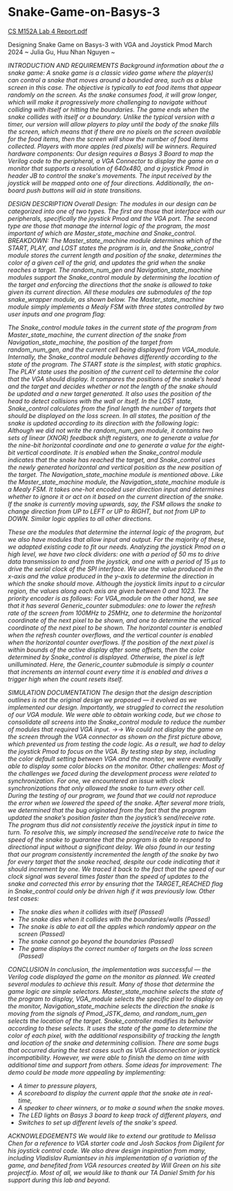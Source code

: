 # Snake-Game-on-Basys-3
[CS M152A Lab 4 Report.pdf](https://github.com/NhanNg52/Snake-Game-on-Basys-3/files/14826592/CS.M152A.Lab.4.Report.pdf)

Designing Snake Game on Basys-3 with VGA and Joystick Pmod
March 2024 ~ Julia Gu, Huu Nhan Nguyen ~

<I> INTRODUCTION AND REQUIREMENTS
Background information about the a snake game:
A snake game is a classic video game where the player(s) can control a snake that moves around a bounded area, such as a blue screen in this case. The objective is typically to eat food items that appear randomly on the screen. As the snake consumes food, it will grow longer, which will make it progressively more challenging to navigate without colliding with itself or hitting the boundaries.
The game ends when the snake collides with itself or a boundary. Unlike the typical version with a timer, our version will allow players to play until the body of the snake fills the screen, which means that if there are no pixels on the screen available for the food items, then the screen will show the number of food items collected. Players with more apples (red pixels) will be winners.
Required hardware components:
Our design requires a Basys 3 Board to map the Verilog code to the peripheral, a VGA Connector to display the game on a monitor that supports a resolution of 640x480, and a joystick Pmod in header JB to control the snake's movements. The input received by the joystick will be mapped onto one of four directions. Additionally, the on-board push buttons will aid in state transitions.
     
 <II> DESIGN DESCRIPTION
Overall Design:
The modules in our design can be categorized into one of two types. The first are those that interface with our peripherals, specifically the joystick Pmod and the VGA port. The second type are those that manage the internal logic of the program, the most important of which are Master_state_machine and Snake_control.
BREAKDOWN:
The Master_state_machine module determines which of the START, PLAY, and LOST states the program is in, and the Snake_control module stores the current length and position of the snake,
determines the color of a given cell of the grid, and updates the grid when the snake reaches a target. The random_num_gen and Navigation_state_machine modules support the Snake_control module by determining the location of the target and enforcing the directions that the snake is allowed to take given its current direction. All these modules are submodules of the top snake_wrapper module, as shown below.  The Master_state_machine module simply implements a Mealy FSM with three states controlled by two user inputs and one program flag:
  
The Snake_control module takes in the current state of the program from Master_state_machine, the current direction of the snake from Navigation_state_machine, the position of the target from random_num_gen, and the current cell being displayed from VGA_module.
Internally, the Snake_control module behaves differently according to the state of the program. The START state is the simplest, with static graphics. The PLAY state uses the position of the current cell to
determine the color that the VGA should display. It compares the positions of the snake’s head and the target and decides whether or not the length of the snake should be updated and a new target generated. It also uses the position of the head to detect collisions with the wall or itself. In the LOST state, Snake_control calculates from the final length the number of targets that should be displayed on the loss screen. In all states, the position of the snake is updated according to its direction with the following logic:
Although we did not write the random_num_gen module, it contains two sets of linear (XNOR) feedback shift registers, one to generate a value for the nine-bit horizontal coordinate and one to generate a value for the eight-bit vertical coordinate. It is enabled when the Snake_control module indicates that the snake has reached the target, and Snake_control uses the newly generated horizontal and vertical position as the new position of the target.
The Navigation_state_machine module is mentioned above. Like the Master_state_machine module, the Navigation_state_machine module is a Mealy FSM. It takes one-hot encoded user
direction input and determines whether to ignore it or act on it based on the current direction of the snake. If the snake is currently moving upwards, say, the FSM allows the snake to change direction from UP to LEFT or UP to RIGHT, but not from UP to DOWN. Similar logic applies to all other directions.
      
 These are the modules that determine the internal logic of the program, but we also have modules that allow input and output. For the majority of these, we adapted existing code to fit our needs. Analyzing the joystick Pmod on a high level, we have two clock dividers: one with a period of 50 ms to drive data transmission to and from the joystick, and one with a period of 15 μs to drive the serial clock of the SPI interface. We use the value produced in the x-axis and the value produced in the y-axis to determine the direction in which the snake should move. Although the joystick limits input to a circular region, the values along each axis are given between 0 and 1023. The priority encoder is as follows:
For VGA_module on the other hand, we see that it has several Generic_counter submodules: one to lower the refresh rate of the screen from 100MHz to 25MHz, one to determine the horizontal coordinate of the next pixel to be shown, and one to determine the vertical coordinate of the next pixel to be shown. The horizontal counter is enabled when the refresh counter overflows, and the vertical counter is enabled when the horizontal counter overflows. If the position of the next pixel is within bounds of the active display after some offsets, then the color determined by Snake_control is displayed. Otherwise, the pixel is left unilluminated.
   Here, the Generic_counter submodule is simply a counter that increments an internal count every time it is enabled and drives a trigger high when the count resets itself.

 <III> SIMULATION DOCUMENTATION
The design that the design description outlines is not the original design we proposed — it evolved as we implemented our design. Importantly, we struggled to correct the resolution of our VGA module. We were able to obtain working code, but we chose to consolidate all screens into the Snake_control module to reduce the number of modules that required VGA input.
→→
We could not display the game on the screen through the VGA connector as shown on the first picture above, which prevented us from testing the code logic. As a result, we had to delay the joystick Pmod to focus on the VGA. By testing step by step, including the color default setting between VGA and the monitor, we were eventually able to display some color blocks on the monitor.
Other challenges:
Most of the challenges we faced during the development process were related to synchronization. For one, we encountered an issue with clock synchronizations that only allowed the snake to turn every other cell. During the testing of our program, we found that we could not reproduce the error when we lowered the speed of the snake. After several more trials, we determined that the bug originated from the fact that the program updated the snake’s position faster than the joystick’s send/receive rate. The program thus did not consistently receive the joystick input in time to turn. To resolve this, we simply increased the send/receive rate to twice the speed of the snake to guarantee that the program is able to respond to directional input without a significant delay.
We also found in our testing that our program consistently incremented the length of the snake by two for every target that the snake reached, despite our code indicating that it should increment by one. We traced it back to the fact that the speed of our clock signal was several times faster than the speed of updates to the snake and corrected this error by ensuring that the TARGET_REACHED flag in Snake_control could only be driven high if it was previously low.
Other test cases:
- The snake dies when it collides with itself (Passed)
- The snake dies when it collides with the boundaries/walls (Passed)
- The snake is able to eat all the apples which randomly appear on the screen (Passed)
- The snake cannot go beyond the boundaries (Passed)
- The game displays the correct number of targets on the loss screen (Passed)
      
 <IV> CONCLUSION
In conclusion, the implementation was successful — the Verilog code displayed the game on the monitor as planned.
We created several modules to achieve this result. Many of those that determine the game logic are simple selectors. Master_state_machine selects the state of the program to display, VGA_module selects the specific pixel to display on the monitor, Navigation_state_machine selects the direction the snake is moving from the signals of Pmod_JSTK_demo, and random_num_gen selects the location of the target. Snake_controller modifies its behavior according to these selects. It uses the state of the game to determine the color of each pixel, with the additional responsibility of tracking the length and location of the snake and determining collision.
There are some bugs that occurred during the test cases such as VGA disconnection or joystick incompatibility. However, we were able to finish the demo on time with additional time and support from others.
Some ideas for improvement:
The demo could be made more appealing by implementing:
- A timer to pressure players,
- A scoreboard to display the current apple that the snake ate in real-time,
- A speaker to cheer winners, or to make a sound when the snake moves.
- The LED lights on Basys 3 board to keep track of different players, and
- Switches to set up different levels of the snake's speed.

  
<V> ACKNOWLEDGEMENTS
We would like to extend our gratitude to Melissa Chen for a reference to VGA starter code and Josh Sackos from Digilent for his joystick control code. We also drew design inspiration from many, including Vladislav Rumiantsev in his implementation of a variation of the game, and benefited from VGA resources created by Will Green on his site projectf.io. Most of all, we would like to thank our TA Daniel Smith for his support during this lab and beyond.
      

